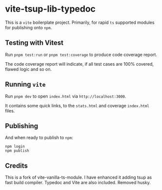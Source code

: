 # vite-tsup-lib-typedoc

This is a `vite` boilerplate project. Primarily, for rapid `ts` supported modules for publishing onto `npm`.

## Testing with Vitest

Run `pnpm test:run` or `pnpm test:coverage` to produce code coverage report.

The code coverage report will indicate, if all test cases are 100% covered, flawed logic and so on.

## Running `vite`

Run `pnpm dev` to open `index.html` via `http://localhost:3000`.

It contains some quick links, to the `stats.html` and coverage `index.html` files.

## Publishing

And when ready to publish to `npm`:

```
npm login
npm publish
```

## Credits
This is a fork of vite-vanilla-ts-module. I have enhanced it adding tsup as fast build compiler. Typedoc and Vite are also included. Removed husky.